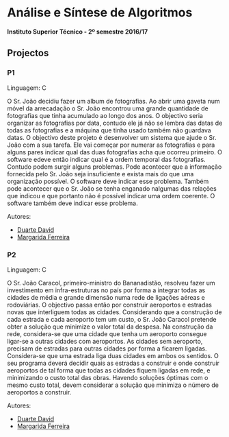 # Análise e Síntese de Algoritmos

**Instituto Superior Técnico - 2º semestre 2016/17**

## Projectos

### P1

Linguagem: C

O Sr. João decidiu fazer um album de fotografias. Ao abrir uma gaveta num móvel da arrecadação o Sr. João encontrou uma grande quantidade de fotografias que tinha acumulado ao longo dos anos. O objectivo seria organizar as fotografias por data, contudo ele já não se lembra das datas de todas as fotografias e a máquina que tinha usado também não guardava datas. 
O objectivo deste projeto é desenvolver um sistema que ajude o Sr. João com a sua tarefa. Ele vai começar por numerar as fotografias e para alguns pares indicar qual das duas fotografias acha que ocorreu primeiro. O software edeve então indicar qual é a ordem temporal das fotografias. Contudo podem surgir alguns problemas. Pode acontecer que a informação fornecida pelo Sr. João seja insuficiente e exista mais do que uma organização possível. O software deve indicar esse problema. Também pode acontecer que o Sr. João se tenha enganado nalgumas das relações que indicou e que portanto não é possível indicar uma ordem coerente. O software também deve indicar esse problema.

Autores:
- [Duarte David](https://github.com/drcd1)
- [Margarida Ferreira](https://github.com/Marghrid)

### P2

Linguagem: C

O Sr. João Caracol, primeiro-ministro do Bananadistão, resolveu fazer um investimento em infra-estruturas no país por forma a integrar todas as cidades de média e grande dimensão numa rede de ligações aéreas e rodoviárias. O objectivo passa então por construir aeroportos e estradas novas que interliguem todas as cidades. Considerando que a construção de cada estrada e cada aeroporto tem um custo, o Sr. João Caracol pretende obter a solução que minimize o valor total da despesa.
Na construção da rede, considera-se que uma cidade que tenha um aeroporto consegue ligar-se a outras cidades com aeroportos. As cidades sem aeroporto, precisam de estradas para outras cidades por forma a ficarem ligadas. Considera-se que uma estrada liga duas cidades em ambos os sentidos.
O seu programa deverá decidir quais as estradas a construir e onde construir aeroportos de tal forma que todas as cidades fiquem ligadas em rede, e minimizando o custo total das obras.
Havendo soluções óptimas com o mesmo custo total, devem considerar a solução que minimiza o número de aeroportos a construir.

Autores:
- [Duarte David](https://github.com/drcd1)
- [Margarida Ferreira](https://github.com/Marghrid)
